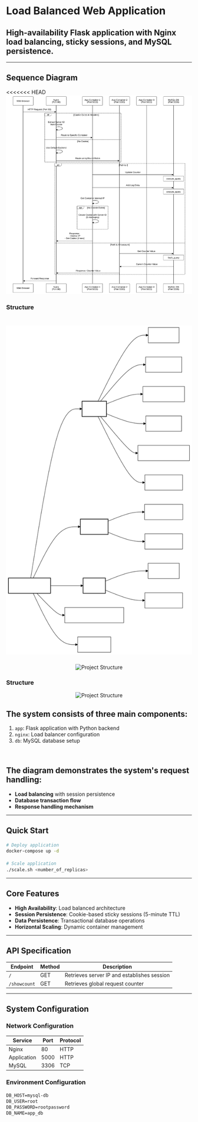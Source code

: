 
# Load Balanced Web Application

## High-availability Flask application with Nginx load balancing, sticky sessions, and MySQL persistence.
---

## Sequence Diagram
<<<<<<< HEAD
![alt text](<docs/sequence diagram.svg>)

### Structure
![alt text](docs/structure.svg)
=======
<div align="center">
<img src="https://github.com/user-attachments/assets/a54e4709-0a94-4250-8fa5-d698fff3ee1b" alt="Project Structure" width="800">
</div>


### Structure
<div align="center">
<img src="https://github.com/user-attachments/assets/07ddb57a-268b-4cf1-b8f0-aa3b0efd9127" alt="Project Structure" width="500">
</div>


## The system consists of three main components:

1. `app`: Flask application with Python backend
2. `nginx`: Load balancer configuration
3. `db`: MySQL database setup

<br>

## The diagram demonstrates the system's request handling:

- **Load balancing** with session persistence
- **Database transaction flow**
- **Response handling mechanism**

---

## Quick Start

```bash
# Deploy application
docker-compose up -d

# Scale application
./scale.sh <number_of_replicas>
```

---

## Core Features

- **High Availability**: Load balanced architecture
- **Session Persistence**: Cookie-based sticky sessions (5-minute TTL)
- **Data Persistence**: Transactional database operations
- **Horizontal Scaling**: Dynamic container management

---

## API Specification

| Endpoint         | Method | Description                                 |
|------------------|--------|---------------------------------------------|
| `/`              | GET    | Retrieves server IP and establishes session |
| `/showcount`     | GET    | Retrieves global request counter            |

---

## System Configuration

### Network Configuration

| Service      | Port  | Protocol |
|--------------|-------|----------|
| Nginx        | 80    | HTTP     |
| Application  | 5000  | HTTP     |
| MySQL        | 3306  | TCP      |

### Environment Configuration

```properties
DB_HOST=mysql-db
DB_USER=root
DB_PASSWORD=rootpassword
DB_NAME=app_db
